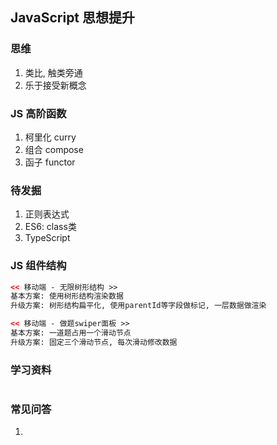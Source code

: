 ## JavaScript 思想提升

### 思维
1. 类比, 触类旁通
2. 乐于接受新概念

### JS 高阶函数
1. 柯里化 curry
2. 组合 compose
3. 函子 functor
### 待发掘
1. 正则表达式
2. ES6: class类
3. TypeScript


### JS 组件结构
```html
<< 移动端 - 无限树形结构 >>
基本方案: 使用树形结构渲染数据
升级方案: 树形结构扁平化, 使用parentId等字段做标记, 一层数据做渲染
```

```html
<< 移动端 - 做题swiper面板 >>
基本方案: 一道题占用一个滑动节点
升级方案: 固定三个滑动节点, 每次滑动修改数据
```

### 学习资料
```html

```

### 常见问答
1. 
